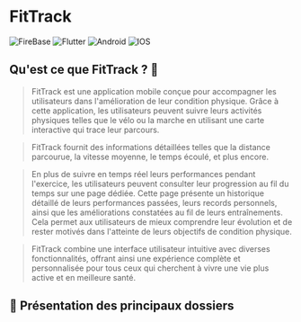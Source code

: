 # FitTrack

![FireBase](https://img.shields.io/badge/firebase-ffca28?style=for-the-badge&logo=firebase&logoColor=black)
![Flutter](https://img.shields.io/badge/Flutter-02569B?style=for-the-badge&logo=flutter&logoColor=white)
![Android](https://img.shields.io/badge/Android-3DDC84?style=for-the-badge&logo=android&logoColor=white)
![IOS](https://img.shields.io/badge/iOS-000000?style=for-the-badge&logo=ios&logoColor=white)

## Qu'est ce que FitTrack ? 🏃

>FitTrack est une application mobile conçue pour accompagner les utilisateurs dans l'amélioration de leur condition physique. Grâce à cette application, les utilisateurs peuvent suivre leurs activités physiques telles que le vélo ou la marche en utilisant une carte interactive qui trace leur parcours.

>FitTrack fournit des informations détaillées telles que la distance parcourue, la vitesse moyenne, le temps écoulé, et plus encore.

>En plus de suivre en temps réel leurs performances pendant l'exercice, les utilisateurs peuvent consulter leur progression au fil du temps sur une page dédiée. Cette page présente un historique détaillé de leurs performances passées, leurs records personnels, ainsi que les améliorations constatées au fil de leurs entraînements. Cela permet aux utilisateurs de mieux comprendre leur évolution et de rester motivés dans l'atteinte de leurs objectifs de condition physique.

>FitTrack combine une interface utilisateur intuitive avec diverses fonctionnalités, offrant ainsi une expérience complète et personnalisée pour tous ceux qui cherchent à vivre une vie plus active et en meilleure santé.

## 📁 Présentation des principaux dossiers
